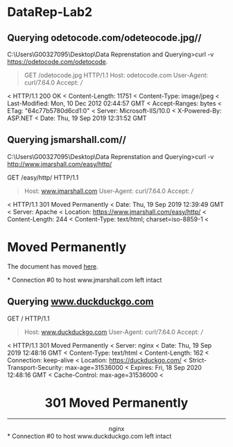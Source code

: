
# DataRep-Lab2

## Querying odetocode.com/odeteocode.jpg// ##
C:\Users\G00327095\Desktop\Data Reprenstation and Querying>curl -v https://odetocode.com/odetocode.
> GET /odetocode.jpg HTTP/1.1
> Host: odetocode.com
> User-Agent: curl/7.64.0
> Accept: */*

< HTTP/1.1 200 OK
< Content-Length: 11751
< Content-Type: image/jpeg
< Last-Modified: Mon, 10 Dec 2012 02:44:57 GMT
< Accept-Ranges: bytes
< ETag: "64c77b5780d6cd1:0"
< Server: Microsoft-IIS/10.0
< X-Powered-By: ASP.NET
< Date: Thu, 19 Sep 2019 12:31:52 GMT


## Querying jsmarshall.com// ##
C:\Users\G00327095\Desktop\Data Reprenstation and Querying>curl -v http://www.jmarshall.com/easy/http/

GET /easy/http/ HTTP/1.1
> Host: www.jmarshall.com
> User-Agent: curl/7.64.0
> Accept: */*
>
< HTTP/1.1 301 Moved Permanently
< Date: Thu, 19 Sep 2019 12:39:49 GMT
< Server: Apache
< Location: https://www.jmarshall.com/easy/http/
< Content-Length: 244
< Content-Type: text/html; charset=iso-8859-1
<
<!DOCTYPE HTML PUBLIC "-//IETF//DTD HTML 2.0//EN">
<html><head>
<title>301 Moved Permanently</title>
</head><body>
<h1>Moved Permanently</h1>
<p>The document has moved <a href="https://www.jmarshall.com/easy/http/">here</a>.</p>
</body></html>
* Connection #0 to host www.jmarshall.com left intact

## Querying www.duckduckgo.com ##
 GET / HTTP/1.1
> Host: www.duckduckgo.com
> User-Agent: curl/7.64.0
> Accept: */*
>
< HTTP/1.1 301 Moved Permanently
< Server: nginx
< Date: Thu, 19 Sep 2019 12:48:16 GMT
< Content-Type: text/html
< Content-Length: 162
< Connection: keep-alive
< Location: https://duckduckgo.com/
< Strict-Transport-Security: max-age=31536000
< Expires: Fri, 18 Sep 2020 12:48:16 GMT
< Cache-Control: max-age=31536000
<
<html>
<head><title>301 Moved Permanently</title></head>
<body>
<center><h1>301 Moved Permanently</h1></center>
<hr><center>nginx</center>
</body>
</html>
* Connection #0 to host www.duckduckgo.com left intact
